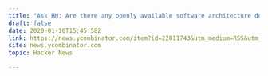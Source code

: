 ```yaml
---
title: "Ask HN: Are there any openly available software architecture documents?"
draft: false
date: 2020-01-10T15:45:58Z
link: https://news.ycombinator.com/item?id=22011743&utm_medium=RSS&utm_source=hune
site: news.ycombinator.com
topic: Hacker News  

---
```

